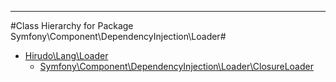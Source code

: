 - - -

#Class Hierarchy for Package Symfony\Component\DependencyInjection\Loader#<ul>
<li><a href="https://github.com/JeyDotC/Hirudo-docs/blob/master/hirudo/lang/loader.md">Hirudo\Lang\Loader</a><ul>
<li><a href="https://github.com/JeyDotC/Hirudo-docs/blob/master/symfony/component/dependencyinjection/loader/closureloader.md">Symfony\Component\DependencyInjection\Loader\ClosureLoader</a></li>
</ul>
</li>
</ul>
